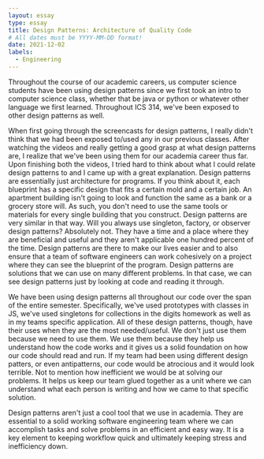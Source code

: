 ```yaml
---
layout: essay
type: essay
title: Design Patterns: Architecture of Quality Code
# All dates must be YYYY-MM-DD format!
date: 2021-12-02
labels:
  - Engineering
---
```


Throughout the course of our academic careers, us computer science students have been using design patterns since we first took an intro to computer science class, whether that be java or python or whatever other language we first learned. Throughout ICS 314, we've been exposed to other design patterns as well.


When first going through the screencasts for design patterns, I really didn't think that we had been exposed to/used any in our previous classes. After watching the 
videos and really getting a good grasp at what design patterns are, I realize that we've been using them for our academia career thus far. Upon finishing both the videos, I tried hard to think about what I could relate design patterns to and I came up with a great explanation. Design patterns are essentially just architecture 
for programs. If you think about it, each blueprint has a specific design that fits a certain mold and a certain job. An apartment building isn't going to look and function the same as a bank or a grocery store will. As such, you don't need to use the same tools or materials for every single building that you construct.
Design patterns are very similar in that way. Will you always use singleton, factory, or observer design patterns? Absolutely not. They have a time and a place where they are beneficial and useful and they aren't applicable one hundred percent of the time. Design patterns are there to make our lives easier and to also
ensure that a team of software engineers can work cohesively on a project where they can see the blueprint of the program. Design patterns are solutions that we can use on many different problems. In that case, we can see design patterns just by looking at code and reading it through. 


We have been using design patterns all throughout our code over the span of the entire semester. Specifically, we've used prototypes with classes in JS, we've used singletons for collections in the digits homework as well as in my teams specific application. All of these design patterns, though, have their uses when they are the most needed/useful. We don't just use them because we need to use them. We use them because they help us understand how the code works and it gives us a 
solid foundation on how our code should read and run. If my team had been using different design patters, or even antipatterns, our code would be atrocious and it would look terrible. Not to mention how inefficient we would be at solving our problems. It helps us keep our team glued together as a unit where we can understand what each person is writing and how we came to that specific solution. 


Design patterns aren't just a cool tool that we use in academia. They are essential to a solid working software engineering team where we can accomplish tasks and solve problems in an efficient and easy way. It is a key element to keeping workflow quick and ultimately keeping stress and inefficiency down. 
